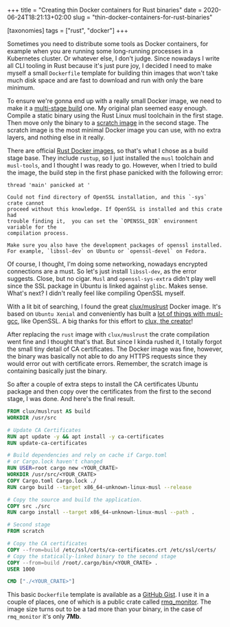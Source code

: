 +++
title = "Creating thin Docker containers for Rust binaries"
date = 2020-06-24T18:21:13+02:00
slug = "thin-docker-containers-for-rust-binaries"

[taxonomies]
tags = ["rust", "docker"]
+++

Sometimes you need to distribute some tools as Docker containers, for example when you are running some long-running processes in a Kubernetes cluster. Or whatever else, I don't judge. Since nowadays I write all CLI tooling in Rust because it's just pure joy, I decided I need to make myself a small `Dockerfile` template for building thin images that won't take much disk space and are fast to download and run with only the bare minimum.

To ensure we're gonna end up with a really small Docker image, we need to make it a [multi-stage build](https://docs.docker.com/develop/develop-images/multistage-build/) one. My original plan seemed easy enough. Compile a static binary using the Rust Linux musl toolchain in the first stage. Then move only the binary to a [scratch image](https://hub.docker.com/_/scratch/) in the second stage. The scratch image is the most minimal Docker image you can use, with no extra layers, and nothing else in it really. 

There are official [Rust Docker images](https://hub.docker.com/_/rust), so that's what I chose as a build stage base. They include `rustup`, so I just installed the `musl` toolchain and `musl-tools`, and I thought I was ready to go. However, when I tried to build the image, the build step in the first phase panicked with the following error:

```
thread 'main' panicked at '

Could not find directory of OpenSSL installation, and this `-sys` crate cannot
proceed without this knowledge. If OpenSSL is installed and this crate had
trouble finding it,  you can set the `OPENSSL_DIR` environment variable for the
compilation process.

Make sure you also have the development packages of openssl installed.
For example, `libssl-dev` on Ubuntu or `openssl-devel` on Fedora.
```

Of course, I thought, I'm doing some networking, nowadays encrypted connections are a must. So let's just install `libssl-dev`, as the error suggests. Close, but no cigar. `Musl` and `openssl-sys-extra` didn't play well since the SSL package in Ubuntu is linked against `glibc`. Makes sense. What's next? I didn't really feel like compiling OpenSSL myself.

With a lit bit of searching, I found the great [clux/muslrust](https://github.com/clux/muslrust) Docker image. It's based on `Ubuntu Xenial` and conveniently has built a [lot of things with musl-gcc](https://github.com/clux/muslrust#c-libraries), like OpenSSL. A big thanks for this effort to [clux, the creator](https://github.com/clux)!

After replacing the `rust` image with `clux/muslrust` the crate compilation went fine and I thought that's that. But since I kinda rushed it, I totally forgot the small tiny detail of CA certificates. The Docker image was fine, however, the binary was basically not able to do any HTTPS requests since they would error out with certificate errors. Remember, the scratch image is containing basically just the binary.

So after a couple of extra steps to install the CA certificates Ubuntu package and then copy over the certificates from the first to the second stage, I was done. And here's the final result.

```Dockerfile
FROM clux/muslrust AS build
WORKDIR /usr/src

# Update CA Certificates
RUN apt update -y && apt install -y ca-certificates
RUN update-ca-certificates

# Build dependencies and rely on cache if Cargo.toml
# or Cargo.lock haven't changed
RUN USER=root cargo new <YOUR_CRATE>
WORKDIR /usr/src/<YOUR_CRATE>
COPY Cargo.toml Cargo.lock ./
RUN cargo build --target x86_64-unknown-linux-musl --release

# Copy the source and build the application.
COPY src ./src
RUN cargo install --target x86_64-unknown-linux-musl --path .

# Second stage
FROM scratch

# Copy the CA certificates
COPY --from=build /etc/ssl/certs/ca-certificates.crt /etc/ssl/certs/
# Copy the statically-linked binary to the second stage
COPY --from=build /root/.cargo/bin/<YOUR_CRATE> .
USER 1000

CMD ["./<YOUR_CRATE>"]
```

This basic `Dockerfile` template is available as a [GitHub Gist](https://gist.github.com/zbrox/716d75c9c8d27016f2f528335617ceb4). I use it in a couple of places, one of which is a public crate called [rmq_monitor](https://crates.io/crates/rmq_monitor). The image size turns out to be a tad more than your binary, in the case of `rmq_monitor` it's only __7Mb__.